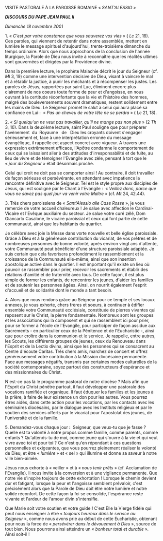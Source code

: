VISITE PASTORALE À LA PAROISSE ROMAINE « *SANT'ALESSIO* »

***DISCOURS DU PAPE JEAN PAUL II***

*Dimanche 18 novembre 2001*

1. « *C'est par votre constance que vous sauverez vos vies* » ( *Lc* 21, 19). Ces paroles, qui viennent de retentir dans notre assemblée, mettent en lumière le message spirituel d'aujourd'hui, trente-troisième dimanche du temps ordinaire. Alors que nous approchons de la conclusion de l'année liturgique, la Parole de Dieu nous invite à reconnaître que les réalités ultimes sont gouvernées et dirigées par la Providence divine.

Dans la première lecture, le prophète Malachie décrit le jour du Seigneur (cf. *Ml* 3, 19) comme une intervention décisive de Dieu, visant à vaincre le mal et à rétablir la justice, à punir les méchants et à récompenser les justes. Les paroles de Jésus, rapportées par saint Luc, éliminent encore plus clairement de nos coeurs toute forme de peur et d'angoisse, en nous ouvrant à la certitude réconfortante que la vie et l'histoire des hommes, malgré des bouleversements souvent dramatiques, restent solidement entre les mains de Dieu. Le Seigneur promet le salut à celui qui aura placé sa confiance en Lui :  « *Pas un cheveu de votre tête ne se perdra* » ( *Lc* 21, 18).

2. « *Si quelqu'un ne veut pas travailler, qu'il ne mange pas non plus* » (2 *Th* 3, 10). Dans la deuxième lecture, saint Paul souligne que pour préparer l'avènement  du  Royaume   de   Dieu les croyants doivent s'engager sérieusement et, face à une interprétation erronée du message évangélique, il rappelle cet aspect concret avec vigueur. A travers une expression extrêmement efficace, l'Apôtre condamne le comportement de ceux qui se laissaient aller à des attitudes d'irresponsabilité et de fuite, au lieu de vivre et de témoigner l'Evangile avec zèle, pensant à tort que le « *jour du Seigneur* » était désormais proche.

Celui qui croit ne doit pas se comporter ainsi ! Au contraire, il doit travailler de façon sérieuse et persévérante, en attendant avec impatience la rencontre définitive avec le Seigneur. Tel est le style propre aux disciples de Jésus, qui est souligné par le Chant à l'Evangile :  « *Veillez donc, parce que vous ne savez pas quel jour va venir votre Maître* » (cf. *Mt* 24, 42.44).

3. Très chers paroissiens de « *Sant'Alessio alle Case Rosse* », je vous remercie de votre accueil chaleureux ! Je salue avec affection le Cardinal-Vicaire et l'Evêque auxiliaire du secteur. Je salue votre curé zélé, Dom Giancarlo Casalone, le vicaire paroissial et ceux qui font partie de cette communauté, ainsi que les habitants du quartier.

Je célèbre avec joie la Messe dans vorte nouvelle et belle église paroissiale. Grâce à Dieu et à la généreuse contribution du vicariat, de vos prêtres et de nombreuses personnes de bonne volonté, après environ vingt ans d'attente, votre Communauté peut bénéficier d'une structure paroissiale adaptée. Je suis certain que cela favorisera profondément le rassemblement et la croissance de la Communauté elle-même, ainsi que son insertion apostolique active dans le quartier. Il est important qu'il existe un lieu où pouvoir se rassembler pour prier, recevoir les sacrements et établir des relations d'amitié et de fraternité avec tous. De cette façon, il est plus simple de former les enfants, de rencontrer les jeunes, d'aider les familles et de soutenir les personnes âgées. Ainsi, on nourrit également l'esprit d'accueil et de solidarité dont le monde a tant besoin.

4. Alors que nous rendons grâce au Seigneur pour ce temple et ses locaux annexes, je vous exhorte, chers frères et soeurs, à continuer à édifier ensemble votre Communauté ecclésiale, constituée de pierres vivantes qui reposent sur le Christ, la pierre fondamentale. Nombreux sont les groupes et les associations qui la composent et qui se rassemblent ici pour prier, pour se former à l'école de l'Evangile, pour participer de façon assidue aux Sacrements - en particulier ceux de la Pénitence et de l'Eucharistie -, ainsi que pour croître dans la communion et le service. Je rappelle, entre autres, les Scouts, les différents groupes de jeunes, ceux du Renouveau dans l'Esprit et de la Lectio divina, ainsi que les personnes qui se consacrent au Centre d'écoute Caritas. Très chers amis, marchez de concert et offrez généreusement votre contribution à la Mission diocésaine permanente. Face aux messages négatifs, transmis par certaines modes culturelles de la société contemporaine, soyez partout des constructeurs d'espérance et des missionnaires du Christ.

N'est-ce pas là le programme pastoral de notre diocèse ? Mais afin que l'Esprit du Christ pénètre partout, il faut développer une pastorale des vocations ramifiée et organique. Il faut éduquer les familles et les jeunes à la prière, à faire de leur existence un don pour les autres. Vous pourrez êtres aidés, dans cette action pour les vocations, par les contacts avec les séminaires diocésains, par le dialogue avec les Instituts religieux et par le soutien des services offerts par le vicariat pour l'apostolat des jeunes, de l'université et de la famille.

5. Demandez-vous chaque jour :  Seigneur, que veux-tu que je fasse ? Quelle est ta volonté à notre propos comme famille, comme parents, comme enfants ? Qu'attends-tu de moi, comme jeune qui s'ouvre à la vie et qui veut vivre avec toi et pour toi ? Ce n'est qu'en répondant à ces questions personnelles et exigeantes, que vous pourrez pleinement réaliser la volonté de Dieu, et être « *lumière* » et « sel » qui illumine et donne sa saveur à notre ville bien-aimée.

Jésus nous exhorte à « veiller » et à « *nous tenir prêts* » (cf. Acclamation de l'Evangile). Il nous invite à la conversion et à une vigilance permanente. Que notre vie s'inspire toujours de cette exhortation ! Lorsque le chemin devient dur et fatigant, lorsque la peur et l'angoisse semblent prévaloir, c'est précisément alors que la Parole de Dieu doit être notre lumière et notre solide réconfort. De cette façon la foi se consolide, l'espérance reste vivante et l'ardeur de l'amour divin s'intensifie.

Que Marie soit votre soutien et votre guide ! C'est Elle la Vierge fidèle qui peut nous enseigner à être « *toujours heureux dans le service au Seigneur* », comme nous avons prié au début de cette Eucharistie, obtenant pour nous la force de « *persévérer dans le dévouement à Dieu* », source de tout bien. Nous pourrons ainsi atteindre un « *bonheur total et durable* ». Ainsi soit-il !